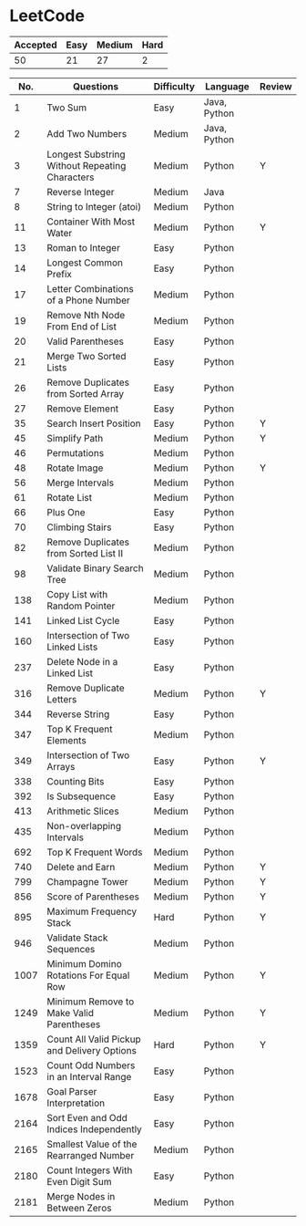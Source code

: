 # LeetCode

Accepted | Easy | Medium | Hard
---------|------|--------|-----
50       | 21   | 27     | 2

No. | Questions | Difficulty | Language | Review
----|------------------------------------------------|--------|--------------|--
1   | Two Sum                                        | Easy   | Java, Python |
2   | Add Two Numbers                                | Medium | Java, Python |
3   | Longest Substring Without Repeating Characters | Medium | Python       | Y
7   | Reverse Integer                                | Medium | Java         |
8   | String to Integer (atoi)                       | Medium | Python       |
11  | Container With Most Water                      | Medium | Python       | Y
13  | Roman to Integer                               | Easy   | Python       |
14  | Longest Common Prefix                          | Easy   | Python       |
17  | Letter Combinations of a Phone Number          | Medium | Python       |
19  | Remove Nth Node From End of List               | Medium | Python       |
20  | Valid Parentheses                              | Easy   | Python       |
21  | Merge Two Sorted Lists                         | Easy   | Python       |
26  | Remove Duplicates from Sorted Array            | Easy   | Python       |
27  | Remove Element                                 | Easy   | Python       |
35  | Search Insert Position                         | Easy   | Python       | Y
45  | Simplify Path                                  | Medium | Python       | Y
46  | Permutations                                   | Medium | Python       |
48  | Rotate Image                                   | Medium | Python       | Y
56  | Merge Intervals                                | Medium | Python       |
61  | Rotate List                                    | Medium | Python       |
66  | Plus One                                       | Easy   | Python       |
70  | Climbing Stairs                                | Easy   | Python       |
82  | Remove Duplicates from Sorted List II          | Medium | Python       |
98  | Validate Binary Search Tree                    | Medium | Python       |
138 | Copy List with Random Pointer                  | Medium | Python       |
141 | Linked List Cycle                              | Easy   | Python       |
160 | Intersection of Two Linked Lists               | Easy   | Python       |
237 | Delete Node in a Linked List                   | Easy   | Python       |
316 | Remove Duplicate Letters                       | Medium | Python       | Y
344 | Reverse String                                 | Easy   | Python       |
347 | Top K Frequent Elements                        | Medium | Python       |
349 | Intersection of Two Arrays                     | Easy   | Python       | Y
338 | Counting Bits                                  | Easy   | Python       |
392 | Is Subsequence                                 | Easy   | Python       |
413 | Arithmetic Slices                              | Medium | Python       |
435 | Non-overlapping Intervals                      | Medium | Python       |
692 | Top K Frequent Words                           | Medium | Python       |
740 | Delete and Earn                                | Medium | Python       | Y
799 | Champagne Tower                                | Medium | Python       | Y
856 | Score of Parentheses                           | Medium | Python       | Y
895 | Maximum Frequency Stack                        | Hard   | Python       | Y
946 | Validate Stack Sequences                       | Medium | Python       | 
1007| Minimum Domino Rotations For Equal Row         | Medium | Python       | Y
1249| Minimum Remove to Make Valid Parentheses       | Medium | Python       | Y
1359| Count All Valid Pickup and Delivery Options    | Hard   | Python       | Y
1523| Count Odd Numbers in an Interval Range         | Easy   | Python       |
1678| Goal Parser Interpretation                     | Easy   | Python       |
2164| Sort Even and Odd Indices Independently        | Easy   | Python       |
2165| Smallest Value of the Rearranged Number        | Medium | Python       |
2180| Count Integers With Even Digit Sum             | Easy   | Python       |
2181| Merge Nodes in Between Zeros                   | Medium | Python       |